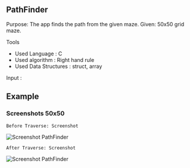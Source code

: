 ## PathFinder
Purpose: The app finds the path from the given maze.
Given: 50x50 grid maze.

Tools
* Used Language : C
* Used algorithm : Right hand rule
* Used Data Structures : struct, array

Input : 

## Example
### Screenshots 50x50
```
Before Traverse: Screenshot
```
![Screenshot PathFinder](https://lh3.googleusercontent.com/VK3y6GtGCuvLH3TZsccIU23sqEbLqRr-ZeVHNuUpFrQDRZBssDrrD_rt_DqQCxQxPd4a2ruTQkJF8mMW4bL-TBoQQv0fkHf7fgxlQ_pJoayirxa02U9Jq1lzYsW7Mu6IFJfJ1axMYyGJoGlJkQq4ABA13XnKuT-jphbEd8NFC4KrBfoA1eAzx9gwkITM-0OoFvMT1O-PQ3Vr2SefdAMDguuw9apDI5Ve5NDYQpK8-P3S8gAA68hXOmPLGqfBztbZ849eRzhfDC7ERhHx3N6gNa9fxjzF9OgGhUyWogYg9vJO_ze1QVjXyr4pY_zN8MQaQFhDTEepsEdwFKqIvNcRTFU0WOGwc07YDCdcw5SpdiJDtUpyGIPnKFA3yi4UCP6q6HNFcpE8GZjut5OJdl_vZeL27QDVhCBb6C2lvCHwWK6pU4uj0g5jWuMh0uAXcgyfariH_JzpuHALgT3BjIALsK3-J_Gk_1Foc8FS43Q3c2joSoQf_axguUftljO1XO3XKKXFmdEqyfYkvziGMUpDt1qQeqLDGB7lRUE0ckHCkmBiACP0FP_6_gXMn-oDTvYfVnE=w2110-h1694-no "screenshot PathFinder")

```
After Traverse: Screenshot
```
![Screenshot PathFinder](https://lh3.googleusercontent.com/2Bxg9DW8mYCq9Zr68x9MppmYp4xcAgTvKJxevCfREIbgX9cdKTsl8UUJtpryTBCxP3s352-1iObqT6IAuK--hrZltmcXxlZ-VZy0kxLR-oea4U0jHzTo5dqlXPL--cBBXBpWVpy5pJbCrk2E3wV0KlaUeeEPNy28-E5Fvr5mdOHEyO1ofvCJ9RmM6nAXEzZuKztKoKQ9obBbDqVNVHaby5yhXtGvAqjhIO8k_-FTf4PNx0aUcHgVpA_hPIn7FDK04-CkFnw4_GbQe7ZJmtjyZTe4ailDQqXnVSiMQVzSPwuvqs5Zf3qHV4_AIQOe4_unECG2rriUh2_yM9Jc2_DE-jO2FHbdwqjODoSxkZtCWnTaITsoti0W38JK3QMwS5uQzfkSkh1X-VM_XlDaDH5s_xtWNaN_nU1gQDqsbhLXX6-fQEyLhT1qqi6lrRjjGPjdEtcMXmNzBlslg5RTLILjs1W6dQtpYLZtIy7jkZiwb5-ibN7p2RF7G5iGW7qlm2mR3aNUP7OSHpRLnrQKa0npD67QXWjvuhg14C4CpdzfvHzh4TExnotSyENLe6mrG4q47YM=w2106-h1752-no "screenshot PathFinder") 
